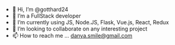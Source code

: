 - 👋 Hi, I’m @gotthard24
- 👀 I’m a FullStack developer
- 🌱 I’m currently using JS, Node.JS, Flask, Vue.js, React, Redux
- 💞️ I’m looking to collaborate on any interesting project
- 📫 How to reach me ... danya.smile@gmail.com

<!---
gotthard24/gotthard24 is a ✨ special ✨ repository because its `README.md` (this file) appears on your GitHub profile.
You can click the Preview link to take a look at your changes.
--->
